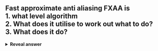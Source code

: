 ## Fast approximate anti aliasing FXAA is&nbsp;<br>1. what level algorithm<br>2. What does it utilise to work out what to do?<br>3. What does it do?
<details>
<summary><b>Reveal answer</b></summary>
Pixel level algorithm (fragment shader)<br>Uses: Depth in the&nbsp; image<br>Does: smooth edges at a pixel level.
</details>
